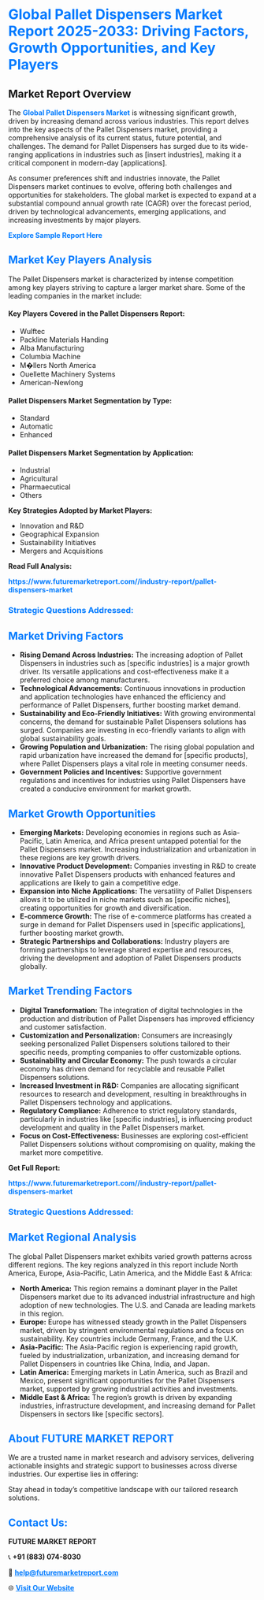 <h1 style="color: #007BFF;">Global Pallet Dispensers Market Report 2025-2033: Driving Factors, Growth Opportunities, and Key Players</h1>

<section id="overview">
<h2>Market Report Overview</h2>
<p>The <a href="https://www.futuremarketreport.com//industry-report/pallet-dispensers-market" style="color: #007BFF; text-decoration: none;"><strong>Global Pallet Dispensers Market</strong></a> is witnessing significant growth, driven by increasing demand across various industries. This report delves into the key aspects of the Pallet Dispensers market, providing a comprehensive analysis of its current status, future potential, and challenges. The demand for Pallet Dispensers has surged due to its wide-ranging applications in industries such as [insert industries], making it a critical component in modern-day [applications].</p>
<p>As consumer preferences shift and industries innovate, the Pallet Dispensers market continues to evolve, offering both challenges and opportunities for stakeholders. The global market is expected to expand at a substantial compound annual growth rate (CAGR) over the forecast period, driven by technological advancements, emerging applications, and increasing investments by major players.</p>
</section>

<section id="overview">
<p><a href="https://www.futuremarketreport.com//request-sample/reportId=61393" style="color: #007BFF; text-decoration: none;"><strong>Explore Sample Report Here</strong></a></p>
</section>

<section id="key-players">
<h2 style="color: #007BFF;">Market Key Players Analysis</h2>
<p>The Pallet Dispensers market is characterized by intense competition among key players striving to capture a larger market share. Some of the leading companies in the market include:</p>
<h4>Key Players Covered in the Pallet Dispensers Report:</h4>
<ul><li>Wulftec</li><li>Packline Materials Handing</li><li>Alba Manufacturing</li><li>Columbia Machine</li><li>M�llers North America</li><li>Ouellette Machinery Systems</li><li>American-Newlong</li></ul>
<h4>Pallet Dispensers Market Segmentation by Type:</h4>
<ul><li>Standard</li><li>Automatic</li><li>Enhanced</li></ul>

<h4>Pallet Dispensers Market Segmentation by Application:</h4>
<ul><li>Industrial</li><li>Agricultural</li><li>Pharmaecutical</li><li>Others</li></ul>
<p><strong>Key Strategies Adopted by Market Players:</strong></p>
<ul>
<li>Innovation and R&D</li>
<li>Geographical Expansion</li>
<li>Sustainability Initiatives</li>
<li>Mergers and Acquisitions</li>
</ul>
</section>

<section>
<p><strong>Read Full Analysis: </strong></p><a href="https://www.futuremarketreport.com//industry-report/pallet-dispensers-market" style="color: #007BFF; text-decoration: none;"><strong>https://www.futuremarketreport.com//industry-report/pallet-dispensers-market</strong></a>
<h3 style="color: #007BFF;">Strategic Questions Addressed:</h3>
</section>

<section id="driving-factors">
<h2 style="color: #007BFF;">Market Driving Factors</h2>
<ul>
<li><strong>Rising Demand Across Industries:</strong> The increasing adoption of Pallet Dispensers in industries such as [specific industries] is a major growth driver. Its versatile applications and cost-effectiveness make it a preferred choice among manufacturers.</li>
<li><strong>Technological Advancements:</strong> Continuous innovations in production and application technologies have enhanced the efficiency and performance of Pallet Dispensers, further boosting market demand.</li>
<li><strong>Sustainability and Eco-Friendly Initiatives:</strong> With growing environmental concerns, the demand for sustainable Pallet Dispensers solutions has surged. Companies are investing in eco-friendly variants to align with global sustainability goals.</li>
<li><strong>Growing Population and Urbanization:</strong> The rising global population and rapid urbanization have increased the demand for [specific products], where Pallet Dispensers plays a vital role in meeting consumer needs.</li>
<li><strong>Government Policies and Incentives:</strong> Supportive government regulations and incentives for industries using Pallet Dispensers have created a conducive environment for market growth.</li>
</ul>
</section>

<section id="growth-opportunities">
<h2 style="color: #007BFF;">Market Growth Opportunities</h2>
<ul>
<li><strong>Emerging Markets:</strong> Developing economies in regions such as Asia-Pacific, Latin America, and Africa present untapped potential for the Pallet Dispensers market. Increasing industrialization and urbanization in these regions are key growth drivers.</li>
<li><strong>Innovative Product Development:</strong> Companies investing in R&D to create innovative Pallet Dispensers products with enhanced features and applications are likely to gain a competitive edge.</li>
<li><strong>Expansion into Niche Applications:</strong> The versatility of Pallet Dispensers allows it to be utilized in niche markets such as [specific niches], creating opportunities for growth and diversification.</li>
<li><strong>E-commerce Growth:</strong> The rise of e-commerce platforms has created a surge in demand for Pallet Dispensers used in [specific applications], further boosting market growth.</li>
<li><strong>Strategic Partnerships and Collaborations:</strong> Industry players are forming partnerships to leverage shared expertise and resources, driving the development and adoption of Pallet Dispensers products globally.</li>
</ul>
</section>

<section id="trending-factors">
<h2 style="color: #007BFF;">Market Trending Factors</h2>
<ul>
<li><strong>Digital Transformation:</strong> The integration of digital technologies in the production and distribution of Pallet Dispensers has improved efficiency and customer satisfaction.</li>
<li><strong>Customization and Personalization:</strong> Consumers are increasingly seeking personalized Pallet Dispensers solutions tailored to their specific needs, prompting companies to offer customizable options.</li>
<li><strong>Sustainability and Circular Economy:</strong> The push towards a circular economy has driven demand for recyclable and reusable Pallet Dispensers solutions.</li>
<li><strong>Increased Investment in R&D:</strong> Companies are allocating significant resources to research and development, resulting in breakthroughs in Pallet Dispensers technology and applications.</li>
<li><strong>Regulatory Compliance:</strong> Adherence to strict regulatory standards, particularly in industries like [specific industries], is influencing product development and quality in the Pallet Dispensers market.</li>
<li><strong>Focus on Cost-Effectiveness:</strong> Businesses are exploring cost-efficient Pallet Dispensers solutions without compromising on quality, making the market more competitive.</li>
</ul>
</section>

<section>
<p><strong>Get Full Report: </strong></p><a href="https://www.futuremarketreport.com//industry-report/pallet-dispensers-market" style="color: #007BFF; text-decoration: none;"><strong>https://www.futuremarketreport.com//industry-report/pallet-dispensers-market</strong></a>
<h3 style="color: #007BFF;">Strategic Questions Addressed:</h3>
</section>


<section id="regional-analysis">
<h2 style="color: #007BFF;">Market Regional Analysis</h2>
<p>The global Pallet Dispensers market exhibits varied growth patterns across different regions. The key regions analyzed in this report include North America, Europe, Asia-Pacific, Latin America, and the Middle East & Africa:</p>
<ul>
<li><strong>North America:</strong> This region remains a dominant player in the Pallet Dispensers market due to its advanced industrial infrastructure and high adoption of new technologies. The U.S. and Canada are leading markets in this region.</li>
<li><strong>Europe:</strong> Europe has witnessed steady growth in the Pallet Dispensers market, driven by stringent environmental regulations and a focus on sustainability. Key countries include Germany, France, and the U.K.</li>
<li><strong>Asia-Pacific:</strong> The Asia-Pacific region is experiencing rapid growth, fueled by industrialization, urbanization, and increasing demand for Pallet Dispensers in countries like China, India, and Japan.</li>
<li><strong>Latin America:</strong> Emerging markets in Latin America, such as Brazil and Mexico, present significant opportunities for the Pallet Dispensers market, supported by growing industrial activities and investments.</li>
<li><strong>Middle East & Africa:</strong> The region’s growth is driven by expanding industries, infrastructure development, and increasing demand for Pallet Dispensers in sectors like [specific sectors].</li>
</ul>
</section>

<footer>
<h2 style="color: #007BFF;">About FUTURE MARKET REPORT</h2>
<p>We are a trusted name in market research and advisory services, delivering actionable insights and strategic support to businesses across diverse industries. Our expertise lies in offering:</p>

<p>Stay ahead in today’s competitive landscape with our tailored research solutions.</p>

<h2 style="color: #007BFF;">Contact Us:</h2>
<p><strong>FUTURE MARKET REPORT</strong></p>
<p>📞 <strong>+91 (883) 074-8030</strong></p>
<p>📧 <strong><a href="mailto:help@futuremarketreport.com" style="color: #007BFF;">help@futuremarketreport.com</a></strong></p>
<p>🌐 <strong><a href="https://www.futuremarketreport.com/" style="color: #007BFF;">Visit Our Website</a></strong></p>
</footer>